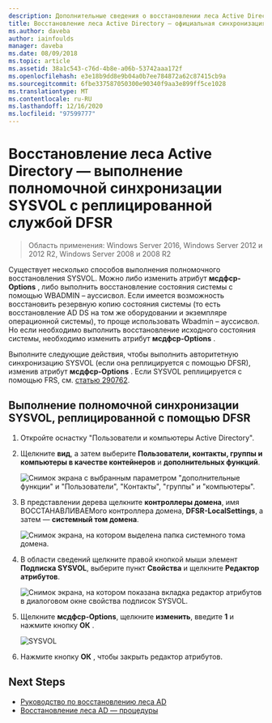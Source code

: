```yaml
---
description: Дополнительные сведения о восстановлении леса Active Directory. выполнение полномочной синхронизации SYSVOL с реплицированной службой DFSR
title: Восстановление леса Active Directory — официальная синхронизация SYSVOL
ms.author: daveba
author: iainfoulds
manager: daveba
ms.date: 08/09/2018
ms.topic: article
ms.assetid: 38a1c543-c76d-4b8e-a06b-53742aaa172f
ms.openlocfilehash: e3e18b9dd8e9b04a0b7ee784872a62c87415cb9a
ms.sourcegitcommit: 6fbe337587050300e90340f9aa3e899ff5ce1028
ms.translationtype: MT
ms.contentlocale: ru-RU
ms.lasthandoff: 12/16/2020
ms.locfileid: "97599777"
---
```

# <a name="ad-forest-recovery---performing-an-authoritative-synchronization-of-dfsr-replicated-sysvol"></a>Восстановление леса Active Directory — выполнение полномочной синхронизации SYSVOL с реплицированной службой DFSR

>Область применения: Windows Server 2016, Windows Server 2012 и 2012 R2, Windows Server 2008 и 2008 R2

Существует несколько способов выполнения полномочного восстановления SYSVOL. Можно либо изменить атрибут **мсдфср-Options** , либо выполнить восстановление состояния системы с помощью WBADMIN – ауссисвол. Если имеется возможность восстановить резервную копию состояния системы (то есть восстановление AD DS на том же оборудовании и экземпляре операционной системы), то проще использовать Wbadmin – ауссисвол. Но если необходимо выполнить восстановление исходного состояния системы, необходимо изменить атрибут **мсдфср-Options** .

Выполните следующие действия, чтобы выполнить авторитетную синхронизацию SYSVOL (если она реплицируется с помощью DFSR), изменив атрибут **мсдфср-Options** . Если SYSVOL реплицируется с помощью FRS, см. [статью 290762](https://go.microsoft.com/fwlink/?LinkId=148443).

## <a name="to-perform-an-authoritative-synchronization-of-dfsr-replicated-sysvol"></a>Выполнение полномочной синхронизации SYSVOL, реплицированной с помощью DFSR

1. Откройте оснастку "Пользователи и компьютеры Active Directory".
2. Щелкните **вид**, а затем выберите **Пользователи, контакты, группы и компьютеры в качестве контейнеров** и **дополнительных функций**.

   ![Снимок экрана с выбранным параметром "дополнительные функции" и "Пользователи", "Контакты", "группы" и "компьютеры".](media/AD-Forest-Recovery-Authoritative-Recovery-SYSVOL/sysvol1.png)

3. В представлении дерева щелкните **контроллеры домена**, имя ВОССТАНАВЛИВАЕМого контроллера домена, **DFSR-LocalSettings**, а затем — **системный том домена**.

   ![Снимок экрана, на котором выделена папка системного тома домена.](media/AD-Forest-Recovery-Authoritative-Recovery-SYSVOL/sysvol2.png)

4. В области сведений щелкните правой кнопкой мыши элемент **Подписка SYSVOL**, выберите пункт **Свойства** и щелкните **Редактор атрибутов**.

   ![Снимок экрана, на котором показана вкладка редактор атрибутов в диалоговом окне свойства подписок SYSVOL.](media/AD-Forest-Recovery-Authoritative-Recovery-SYSVOL/sysvol3.png)

5. Щелкните **мсдфср-Options**, щелкните **изменить**, введите **1** и нажмите кнопку **ОК** .

   ![SYSVOL](media/AD-Forest-Recovery-Authoritative-Recovery-SYSVOL/sysvol4.png)

6. Нажмите кнопку **ОК** , чтобы закрыть редактор атрибутов.

## <a name="next-steps"></a>Next Steps

- [Руководство по восстановлению леса AD](AD-Forest-Recovery-Guide.md)
- [Восстановление леса AD — процедуры](AD-Forest-Recovery-Procedures.md)
